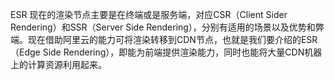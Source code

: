 ESR
现在的渲染节点主要是在终端或是服务端，对应CSR（Client Sider Rendering）和SSR（Server Side Rendering），分别有适用的场景以及优势和弊端。现在借助阿里云的能力可将渲染转移到CDN节点，也就是我们要介绍的ESR（Edge Side Rendering），即能为前端提供渲染能力，同时也能将大量CDN机器上的计算资源利用起来。